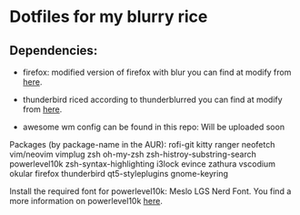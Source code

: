 # Dotfiles for my blurry rice

## Dependencies:

* firefox: modified version of firefox with blur you can find at modify from [here][firefox-blurred].
* thunderbird riced according to thunderblurred you can find at modify from [here][thunderbird-blurred].

* awesome wm config can be found in this repo: Will be uploaded soon

Packages (by package-name in the AUR):
rofi-git kitty ranger neofetch vim/neovim vimplug zsh oh-my-zsh zsh-histroy-substring-search powerlevel10k zsh-syntax-highlighting i3lock evince zathura vscodium okular firefox thunderbird qt5-styleplugins gnome-keyring

Install the required font for powerlevel10k: Meslo LGS Nerd Font. You find a more information on powerlevel10k [here][powerlevel10k].

[firefox-blurred]: https://github.com/manilarome/blurredfox
[thunderbird-blurred]: https://github.com/manilarome/thunderblurred
[powerlevel10k]: https://github.com/romkatv/powerlevel10k
